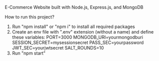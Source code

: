 E-Commerce Website built with Node.js, Express.js, and MongoDB 

How to run this project?
1. Run "npm install" or "npm i" to install all required packages
2. Create an env file with ".env" extension (without a name) and define these variables:
   PORT=3000
   MONGODB_URI=yourmongodburi
   SESSION_SECRET=mysessionsecret
   PASS_SEC=yourpassword
   JWT_SEC=yourjwtsecret
   SALT_ROUNDS=10
4. Run "npm start"

